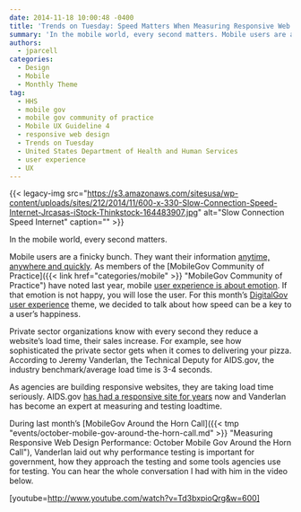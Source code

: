 ```yaml
---
date: 2014-11-18 10:00:48 -0400
title: 'Trends on Tuesday: Speed Matters When Measuring Responsive Web Design Performance Load Times'
summary: 'In the mobile world, every second matters. Mobile users are a finicky bunch. They want their information anytime, anywhere and quickly. As members of the MobileGov Community of Practice have noted last year, mobile user experience is about emotion. If that emotion is not happy, you will lose the user. For this month&#8217;s DigitalGov user'
authors:
  - jparcell
categories:
  - Design
  - Mobile
  - Monthly Theme
tag:
  - HHS
  - mobile gov
  - mobile gov community of practice
  - Mobile UX Guideline 4
  - responsive web design
  - Trends on Tuesday
  - United States Department of Health and Human Services
  - user experience
  - UX
---
```


{{< legacy-img src="https://s3.amazonaws.com/sitesusa/wp-content/uploads/sites/212/2014/11/600-x-330-Slow-Connection-Speed-Internet-Jrcasas-iStock-Thinkstock-164483907.jpg" alt="Slow Connection Speed Internet" caption="" >}} 

In the mobile world, every second matters.

Mobile users are a finicky bunch. They want their information [anytime, anywhere and quickly](http://www.alistapart.com/article/improving-ux-through-front-end-performance "Improving UX Through Front-End Performance"). As members of the [MobileGov Community of Practice]({{< link href="categories/mobile" >}} "MobileGov Community of Practice") have noted last year, mobile [user experience is about emotion](http://www.youtube.com/watch?v=EurlOmfLcPA&list=PLd9b-GuOJ3nFDk4DNmWy1iQhSUyEH-AKU&index=8 "You'll Have Them at Swipe: Make An Awesome Mobile User Experience"). If that emotion is not happy, you will lose the user. For this month&#8217;s [DigitalGov user experience](https://www.WHATEVER/2014/11/07/welcome-to-user-experience-month/ "Welcome to User Experience Month!") theme, we decided to talk about how speed can be a key to a user&#8217;s happiness.

Private sector organizations know with every second they reduce a website’s load time, their sales increase. For example, see how sophisticated the private sector gets when it comes to delivering your pizza. According to Jeremy Vanderlan, the Technical Deputy for AIDS.gov, the industry benchmark/average load time is 3-4 seconds.

As agencies are building responsive websites, they are taking load time seriously. AIDS.gov [has had a responsive site for years](https://www.WHATEVER/2012/07/11/aids-gov-responsive-design/ "AIDS.gov Responsive Design") now and Vanderlan has become an expert at measuring and testing loadtime.

During last month’s [MobileGov Around the Horn Call]({{< tmp "events/october-mobile-gov-around-the-horn-call.md" >}} "Measuring Responsive Web Design Performance: October Mobile Gov Around the Horn Call"), Vanderlan laid out why performance testing is important for government, how they approach the testing and some tools agencies use for testing. You can hear the whole conversation I had with him in the video below.

[youtube=http://www.youtube.com/watch?v=Td3bxpioQrg&w=600]

 